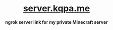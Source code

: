 <div align="center">

# [server.kqpa.me](https://server.kqpa.me)

#### ngrok server link for my private Minecraft server

</div>
